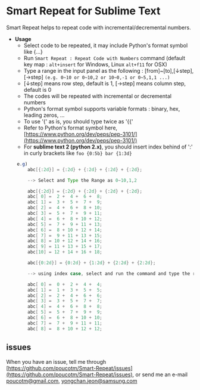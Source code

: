 # Smart Repeat for Sublime Text

Smart Repeat helps to repeat code with incremental/decremental numbers.

* **Usage**
	- Select code to be repeated, it may include Python's format symbol like {...}
	- Run `Smart Repeat : Repeat Code with Numbers` command (default key map : `alt+insert` for Windows, Linux `alt+f11` for OSX)
	- Type a range in the input panel as the following : [from]~[to],[↓step],[→step]
	  ``(e.g. 0~10 or 0~10,2 or 10~0,-1 or 0~5,1,1 ...)``
	- [↓step] means row step, default is 1, [→step] means column step, default is 0
	- The codes will be repeated with incremental or decremental numbers
	- Python's format symbol supports variable formats : binary, hex, leading zeros, ...
	- To use '{' as is, you should type twice as '{{'
	- Refer to Python's format symbol here, [https://www.python.org/dev/peps/pep-3101/](https://www.python.org/dev/peps/pep-3101/)
	- For **sublime text 2 (python 2.x)**, you should insert index behind of ':' in curly brackets like `foo {0:5b} bar {1:3d}`

```java
	e.g)
		abc[{:2d}] = {:2d} + {:2d} + {:2d} + {:2d};

		--> Select and Type the Range as 0~10,1,2

		abc[{:2d}] = {:2d} + {:2d} + {:2d} + {:2d};
		abc[ 0] =  2 +  4 +  6 +  8;
		abc[ 1] =  3 +  5 +  7 +  9;
		abc[ 2] =  4 +  6 +  8 + 10;
		abc[ 3] =  5 +  7 +  9 + 11;
		abc[ 4] =  6 +  8 + 10 + 12;
		abc[ 5] =  7 +  9 + 11 + 13;
		abc[ 6] =  8 + 10 + 12 + 14;
		abc[ 7] =  9 + 11 + 13 + 15;
		abc[ 8] = 10 + 12 + 14 + 16;
		abc[ 9] = 11 + 13 + 15 + 17;
		abc[10] = 12 + 14 + 16 + 18;

		abc[{0:2d}] = {0:2d} + {1:2d} + {2:2d} + {2:2d};

		--> using index case, select and run the command and type the range 0~8,1,2

		abc[ 0] =  0 +  2 +  4 +  4;
		abc[ 1] =  1 +  3 +  5 +  5;
		abc[ 2] =  2 +  4 +  6 +  6;
		abc[ 3] =  3 +  5 +  7 +  7;
		abc[ 4] =  4 +  6 +  8 +  8;
		abc[ 5] =  5 +  7 +  9 +  9;
		abc[ 6] =  6 +  8 + 10 + 10;
		abc[ 7] =  7 +  9 + 11 + 11;
		abc[ 8] =  8 + 10 + 12 + 12;
```

## issues

When you have an issue, tell me through [https://github.com/poucotm/Smart-Repeat/issues](https://github.com/poucotm/Smart-Repeat/issues), or send me an e-mail poucotm@gmail.com, yongchan.jeon@samsung.com